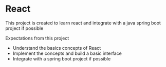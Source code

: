 # React
This project is created to learn react and integrate with a java spring boot project if possible



Expectations from this project
- Understand the basics concepts of React
- Implement the concepts and build a basic interface
- Integrate with a spring boot project if possible